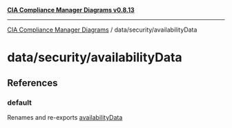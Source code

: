 [**CIA Compliance Manager Diagrams v0.8.13**](../../../README.md)

***

[CIA Compliance Manager Diagrams](../../../modules.md) / data/security/availabilityData

# data/security/availabilityData

## References

### default

Renames and re-exports [availabilityData](../variables/availabilityData.md)
